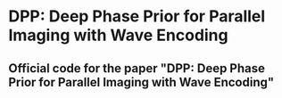DPP: Deep Phase Prior for Parallel Imaging with Wave Encoding
====

Official code for the paper "DPP: Deep Phase Prior for Parallel Imaging with Wave Encoding"
-----
